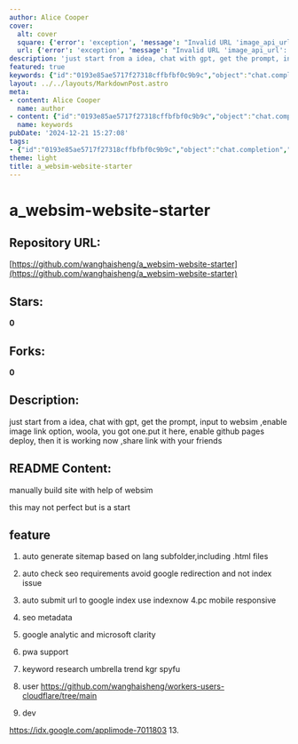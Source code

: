 ```yaml
---
author: Alice Cooper
cover:
  alt: cover
  square: {'error': 'exception', 'message': "Invalid URL 'image_api_url': No scheme supplied. Perhaps you meant https://image_api_url?"}
  url: {'error': 'exception', 'message': "Invalid URL 'image_api_url': No scheme supplied. Perhaps you meant https://image_api_url?"}
description: 'just start from a idea, chat with gpt, get the prompt, input to websim ,enable image link option, woola, you got one.put it here, enable github pages deploy, then it is working now ,share link with your friends'
featured: true
keywords: {"id":"0193e85ae5717f27318cffbfbf0c9b9c","object":"chat.completion","created":1734770091,"model":"Qwen/Qwen2.5-7B-Instruct","choices":[{"index":0,"message":{"role":"assistant","content":"Sure, here are the keywords and tags extracted from the given text:\n\n### Keywords:\n- a_websim-website-starter\n- idea\n- chat\n- GPT\n- websim\n- image link option\n- woola\n- GitHub pages\n- deployment\n- manual build\n- site\n- sitemap\n- SEO\n- Google redirection\n- Google index\n- IndexNow\n- responsive\n- metadata\n- Google Analytics\n- Microsoft Clarity\n- PWA\n- keyword research\n- trend\n- KGR\n- SpyFu\n- Cloudflare\n-Workers\n- user\n- developer\n\n### Tags:\n- Web Simulation\n- Website Starter Kit\n- AI-Prompt\n- Image Link\n- GitHub Pages\n- Manual Build\n- Sitemap Generation\n- SEO Optimization\n- Responsive Design\n- Google Analytics\n- PWA\n- Keyword Research\n- Cloudflare Workers\n- IndexNow\n- Google Index\n- Seo Metadata\n- Indexing Issues\n- Mobile Responsive"},"finish_reason":"stop"}],"usage":{"prompt_tokens":251,"completion_tokens":210,"total_tokens":461},"system_fingerprint":""}
layout: ../../layouts/MarkdownPost.astro
meta:
- content: Alice Cooper
  name: author
- content: {"id":"0193e85ae5717f27318cffbfbf0c9b9c","object":"chat.completion","created":1734770091,"model":"Qwen/Qwen2.5-7B-Instruct","choices":[{"index":0,"message":{"role":"assistant","content":"Sure, here are the keywords and tags extracted from the given text:\n\n### Keywords:\n- a_websim-website-starter\n- idea\n- chat\n- GPT\n- websim\n- image link option\n- woola\n- GitHub pages\n- deployment\n- manual build\n- site\n- sitemap\n- SEO\n- Google redirection\n- Google index\n- IndexNow\n- responsive\n- metadata\n- Google Analytics\n- Microsoft Clarity\n- PWA\n- keyword research\n- trend\n- KGR\n- SpyFu\n- Cloudflare\n-Workers\n- user\n- developer\n\n### Tags:\n- Web Simulation\n- Website Starter Kit\n- AI-Prompt\n- Image Link\n- GitHub Pages\n- Manual Build\n- Sitemap Generation\n- SEO Optimization\n- Responsive Design\n- Google Analytics\n- PWA\n- Keyword Research\n- Cloudflare Workers\n- IndexNow\n- Google Index\n- Seo Metadata\n- Indexing Issues\n- Mobile Responsive"},"finish_reason":"stop"}],"usage":{"prompt_tokens":251,"completion_tokens":210,"total_tokens":461},"system_fingerprint":""}
  name: keywords
pubDate: '2024-12-21 15:27:08'
tags:
- {"id":"0193e85ae5717f27318cffbfbf0c9b9c","object":"chat.completion","created":1734770091,"model":"Qwen/Qwen2.5-7B-Instruct","choices":[{"index":0,"message":{"role":"assistant","content":"Sure, here are the keywords and tags extracted from the given text:\n\n### Keywords:\n- a_websim-website-starter\n- idea\n- chat\n- GPT\n- websim\n- image link option\n- woola\n- GitHub pages\n- deployment\n- manual build\n- site\n- sitemap\n- SEO\n- Google redirection\n- Google index\n- IndexNow\n- responsive\n- metadata\n- Google Analytics\n- Microsoft Clarity\n- PWA\n- keyword research\n- trend\n- KGR\n- SpyFu\n- Cloudflare\n-Workers\n- user\n- developer\n\n### Tags:\n- Web Simulation\n- Website Starter Kit\n- AI-Prompt\n- Image Link\n- GitHub Pages\n- Manual Build\n- Sitemap Generation\n- SEO Optimization\n- Responsive Design\n- Google Analytics\n- PWA\n- Keyword Research\n- Cloudflare Workers\n- IndexNow\n- Google Index\n- Seo Metadata\n- Indexing Issues\n- Mobile Responsive"},"finish_reason":"stop"}],"usage":{"prompt_tokens":251,"completion_tokens":210,"total_tokens":461},"system_fingerprint":""}
theme: light
title: a_websim-website-starter
---
```


# a_websim-website-starter

## Repository URL: 
[https://github.com/wanghaisheng/a_websim-website-starter](https://github.com/wanghaisheng/a_websim-website-starter)

## Stars: 
**0**

## Forks: 
**0**

## Description: 
just start from a idea, chat with gpt, get the prompt, input to websim ,enable image link option, woola, you got one.put it here, enable github pages deploy, then it is working now ,share link with your friends

## README Content: 
manually build site with help of websim



this may not perfect but is a start


## feature 


1. auto generate sitemap based on lang subfolder,including .html files
2. auto check seo requirements avoid google redirection and not index issue
3. auto submit url to google index use indexnow
4.pc mobile responsive
5. seo metadata
6. google analytic and microsoft clarity
7. pwa support
8. keyword research
   umbrella  trend  kgr spyfu
10.  user  https://github.com/wanghaisheng/workers-users-cloudflare/tree/main

11.  dev
    
https://idx.google.com/applimode-7011803
13.  

